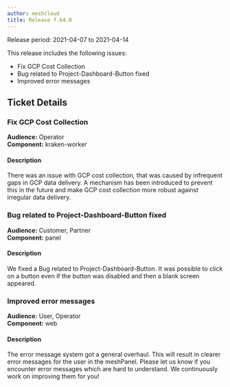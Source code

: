 ```yaml
---
author: meshcloud
title: Release 7.64.0
---
```


Release period: 2021-04-07 to 2021-04-14

This release includes the following issues:
* Fix GCP Cost Collection
* Bug related to Project-Dashboard-Button fixed
* Improved error messages
<!--truncate-->

## Ticket Details
### Fix GCP Cost Collection
**Audience:** Operator<br>**Component:** kraken-worker


#### Description
There was an issue with GCP cost collection, that was caused by infrequent gaps in GCP data delivery.
A mechanism has been introduced to prevent this in the future and make GCP cost collection more
robust against irregular data delivery.

### Bug related to Project-Dashboard-Button fixed
**Audience:** Customer, Partner<br>**Component:** panel


#### Description
We fixed a Bug related to Project-Dashboard-Button. It was possible to click on a button even if the button was disabled and then a blank screen appeared.

### Improved error messages
**Audience:** User, Operator<br>**Component:** web


#### Description
The error message system got a general overhaul. This will result in clearer
error messages for the user in the meshPanel.
Please let us know if you encounter error messages which are hard to understand.
We continuously work on improving them for you!


